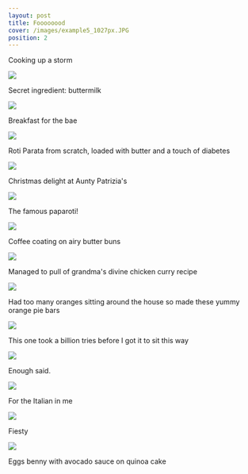 ```yaml
---
layout: post
title: Foooooood
cover: /images/example5_1027px.JPG
position: 2
---
```


Cooking up a storm

<div class="photo">
  <img src="/images/example5_1027px.JPG"/>
  <p>Secret ingredient: buttermilk</p>
</div>

<div class="photo">
  <img src="/images/food7_1027.JPG"/>
  <p>Breakfast for the bae</p>
</div>

<div class="photo">
  <img src="/images/food6_1027_2.JPG"/>
  <p>Roti Parata from scratch, loaded with butter and a touch of diabetes</p>
</div>

<div class="photo">
  <img src="/images/food9_1027.JPG"/>
  <p>Christmas delight at Aunty Patrizia's</p>
</div>

<div class="photo">
    <div class="left">
  <img src="/images/rotiboy_1027.jpg"/>
  <p>The famous paparoti!</p>
  </div>
  <div class="right">
    <img src="/images/rotiboy2_1027.jpg"/>
    <p>Coffee coating on airy butter buns</p>
  </div>
</div>

<div class="photo">
  <img src="/images/food10_1027.JPG"/>
  <p>Managed to pull of grandma's divine chicken curry recipe</p>
</div>

<div class="photo">
  <img src="/images/orange_1027_2.JPG"/>
  <p>Had too many oranges sitting around the house so made these yummy orange pie bars
  </p>
</div>

<div class="photo">
  <img src="/images/food11_1027.JPG"/>
  <p>This one took a billion tries before I got it to sit this way</p>
</div>

<div class="photo">
  <img src="/images/food12_1027.JPG"/>
  <p>Enough said.</p>
</div>

<div class="photo">
  <img src="/images/food13_1027.JPG"/>
  <p>For the Italian in me</p>
</div>

<div class="photo">
  <img src="/images/food14_1027.jpg"/>
  <p>Fiesty</p>
</div>

<div class="photo">
  <img src="/images/food15_1027.jpg"/>
  <p>Eggs benny with avocado sauce on quinoa cake</p>
</div>
